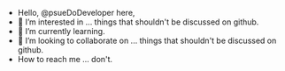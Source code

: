 - Hello, @psueDoDeveloper here,
- 👀 I’m interested in ... things that shouldn't be discussed on github.
- 🌱 I’m currently learning.
- 💞️ I’m looking to collaborate on ... things that shouldn't be discussed on github.
- How to reach me ... don't.

<!---
psueDoDeveloper/psueDoDeveloper is a ✨ special ✨ repository because its `README.md` (this file) appears on your GitHub profile.
You can click the Preview link to take a look at your changes.
--->
